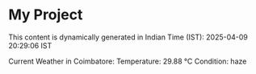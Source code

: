 # My Project

This content is dynamically generated in Indian Time (IST): 2025-04-09 20:29:06 IST


Current Weather in Coimbatore:
Temperature: 29.88 °C
Condition: haze
